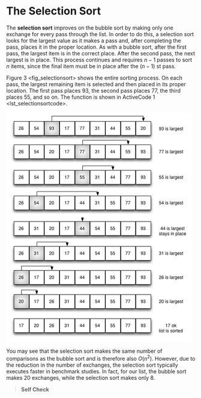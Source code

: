 The Selection Sort
==================

The **selection sort** improves on the bubble sort by making only one
exchange for every pass through the list. In order to do this, a
selection sort looks for the largest value as it makes a pass and, after
completing the pass, places it in the proper location. As with a bubble
sort, after the first pass, the largest item is in the correct place.
After the second pass, the next largest is in place. This process
continues and requires $n-1$ passes to sort *n* items, since the final
item must be in place after the $(n-1)$ st pass.

Figure 3 &lt;fig\_selectionsort&gt; shows the entire sorting process. On
each pass, the largest remaining item is selected and then placed in its
proper location. The first pass places 93, the second pass places 77,
the third places 55, and so on. The function is shown in
ActiveCode 1 &lt;lst\_selectionsortcode&gt;.

![Figure 3: `selectionSort`](Figures/selectionsortnew.png)

You may see that the selection sort makes the same number of comparisons
as the bubble sort and is therefore also $O(n^{2})$. However, due to the
reduction in the number of exchanges, the selection sort typically
executes faster in benchmark studies. In fact, for our list, the bubble
sort makes 20 exchanges, while the selection sort makes only 8.

> **Self Check**
